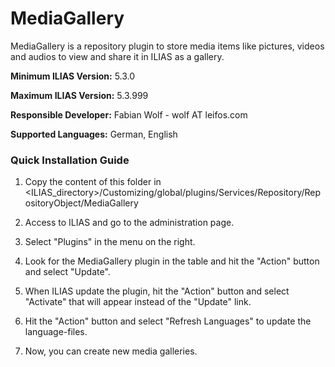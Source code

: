 # MediaGallery

MediaGallery is a repository plugin to store media items like pictures, videos and audios to view and share it in ILIAS as a gallery.

**Minimum ILIAS Version:**
5.3.0

**Maximum ILIAS Version:**
5.3.999

**Responsible Developer:**
Fabian Wolf - wolf AT leifos.com

**Supported Languages:**
German, English

### Quick Installation Guide
1. Copy the content of this folder in <ILIAS_directory>/Customizing/global/plugins/Services/Repository/RepositoryObject/MediaGallery

2. Access to ILIAS and go to the administration page.

3. Select "Plugins" in the menu on the right.

5. Look for the MediaGallery plugin in the table and hit the "Action" button and select "Update".

6. When ILIAS update the plugin, hit the "Action" button and select "Activate" that will appear instead of the "Update" link.

7. Hit the "Action" button and select "Refresh Languages" to update the language-files.

8. Now, you can create new media galleries.
